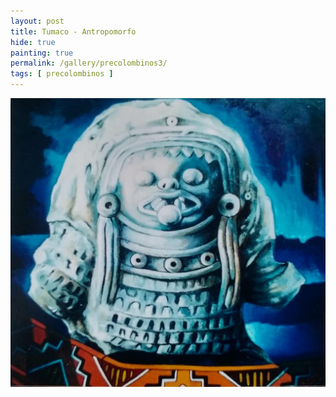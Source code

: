 ```yaml
---
layout: post
title: Tumaco - Antropomorfo
hide: true
painting: true
permalink: /gallery/precolombinos3/
tags: [ precolombinos ]
---
```


![Tumaco - Antropomorfo](/assets/img/paintings/precolomb_3.jpeg)

